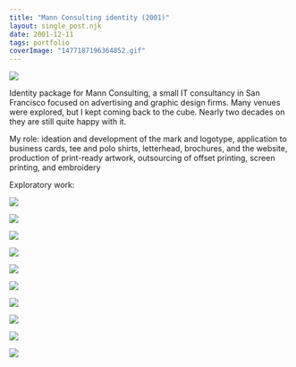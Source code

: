 ```yaml
---
title: "Mann Consulting identity (2001)"
layout: single_post.njk
date: 2001-12-11
tags: portfolio
coverImage: "1477187196364852.gif"
---
```


![](/assets/images/2022/12/1477187196364852.gif)

Identity package for Mann Consulting, a small IT consultancy in San Francisco focused on advertising and graphic design firms. Many venues were explored, but I kept coming back to the cube. Nearly two decades on they are still quite happy with it.

My role: ideation and development of the mark and logotype, application to business cards, tee and polo shirts, letterhead, brochures, and the website, production of print-ready artwork, outsourcing of offset printing, screen printing, and embroidery

Exploratory work:

![](/assets/images/2022/12/1045052202745056.gif)

![](/assets/images/2022/12/1058061297735050.gif)

![](/assets/images/2022/12/1179294144834859.gif)

![](/assets/images/2022/12/1348224751355251.gif)

![](/assets/images/2022/12/1358024051385451.gif)

![](/assets/images/2022/12/1369064622764958.gif)

![](/assets/images/2022/12/1455452602675456.gif)

![](/assets/images/2022/12/1458482922704953.gif)

![](/assets/images/2022/12/1461064399475355.gif)

![](/assets/images/2022/12/1658524951755451.gif)
